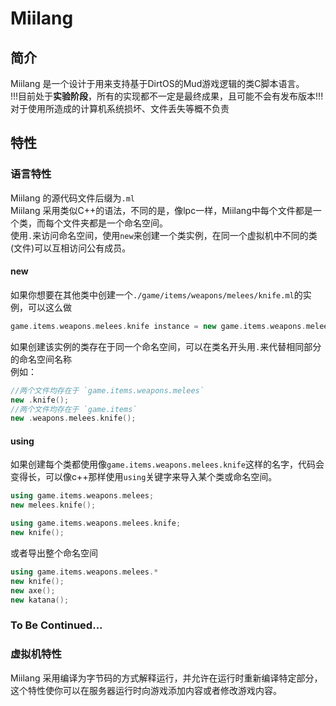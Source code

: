 # Miilang
## 简介
Miilang 是一个设计于用来支持基于DirtOS的Mud游戏逻辑的类C脚本语言。  
!!!目前处于**实验阶段**，所有的实现都不一定是最终成果，且可能不会有发布版本!!!  
对于使用所造成的计算机系统损坏、文件丢失等概不负责  
## 特性

### 语言特性
Miilang 的源代码文件后缀为`.ml`  
Miilang 采用类似C++的语法，不同的是，像lpc一样，Miilang中每个文件都是一个类，而每个文件夹都是一个命名空间。  
使用`.`来访问命名空间，使用`new`来创建一个类实例，在同一个虚拟机中不同的类(文件)可以互相访问公有成员。  

#### new
如果你想要在其他类中创建一个`./game/items/weapons/melees/knife.ml`的实例，可以这么做  
```c++
game.items.weapons.melees.knife instance = new game.items.weapons.melees.knife();
```
如果创建该实例的类存在于同一个命名空间，可以在类名开头用`.`来代替相同部分的命名空间名称  
例如：  
```c++
//两个文件均存在于 `game.items.weapons.melees`
new .knife();
//两个文件均存在于 `game.items`
new .weapons.melees.knife();
```

#### using
如果创建每个类都使用像`game.items.weapons.melees.knife`这样的名字，代码会变得长，可以像c++那样使用`using`关键字来导入某个类或命名空间。  
```c++
using game.items.weapons.melees;
new melees.knife();

using game.items.weapons.melees.knife;
new knife();
```
或者导出整个命名空间  
```c++
using game.items.weapons.melees.*
new knife();
new axe();
new katana();
```

### To Be Continued...

### 虚拟机特性
Miilang 采用编译为字节码的方式解释运行，并允许在运行时重新编译特定部分，这个特性使你可以在服务器运行时向游戏添加内容或者修改游戏内容。  
